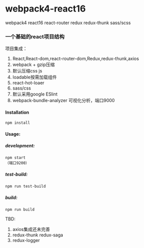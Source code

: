 # webpack4-react16
webpack4 react16 react-router redux redux-thunk sass/scss

### 一个基础的react项目结构

项目集成：
1. React,React-dom,react-router-dom,Redux,redux-thunk,axios
2. webpack + gzip压缩
3. 默认压缩css js
4. loadable按需加载组件
5. react-hot-loaer
6. sass/css
7. 默认采用google ESlint
8. webpack-bundle-analyzer 可视化分析，端口9000

#### Installation
```
npm install
```

#### Usage:

##### development:
```
npm start 
（端口9200）
```
##### test-build:
```
npm run test-build
```
##### build:
```
npm run build
```

TBD:
1. axios集成还未完善
2. redux-thunk redux-saga
3. redux-logger